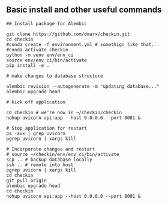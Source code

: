## Basic install and other useful commands

    ## Install package for Alembic

	git clone https://github.com/dmarx/checkin.git
	cd checkin
	#conda create -f environment.yml # somethign like that...
	#conda activate checkin
	python -m venv env/env_ci
	source env/env_ci/bin/activate
	pip install -e .

	# make changes to database structure

	alembic revision --autogenerate -m "updating database..."
	alembic upgrade head

	# kick off application

	cd checkin # we're now in ~/checkin/checkin
	nohup uvicorn api:app --host 0.0.0.0 --port 8081 &
	
	# Stop application for restart
	ps -aux | grep uvicorn
	pgrep uvicorn | xargs kill
	
	# Incorporate changes and restart
	# source ~/checkin/env/env_ci/bin/activate
	scp .. # backup database locally
	ssh .. # remote into host
	pgrep uvicorn | xargs kill
	cd checkin
	git pull origin
	alembic upgrade head
	cd checkin
	nohup uvicorn api:app --host 0.0.0.0 --port 8081 &
	
	